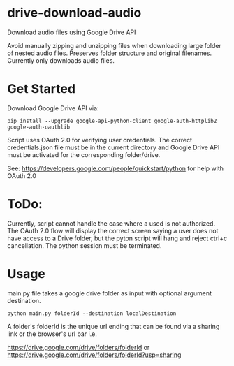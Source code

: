 # drive-download-audio
Download audio files using Google Drive API

Avoid manually zipping and unzipping files when downloading large folder of nested audio files.
Preserves folder structure and original filenames. Currently only downloads audio files.

# Get Started
Download Google Drive API via:
```
pip install --upgrade google-api-python-client google-auth-httplib2 google-auth-oauthlib
```

Script uses OAuth 2.0 for verifying user credentials. The correct credentials.json file must be in the current directory and Google Drive API must be activated for the corresponding folder/drive.

See: https://developers.google.com/people/quickstart/python for help with OAuth 2.0

# ToDo:
Currently, script cannot handle the case where a used is not authorized. The OAuth 2.0 flow will display the correct screen saying a user does not have access to a Drive folder, but the pyton script will hang and reject ctrl+c cancellation. The python session must be terminated.


# Usage
main.py file takes a google drive folder as input with optional argument destination.
```
python main.py folderId --destination localDestination
```
A folder's folderId is the unique url ending that can be found via a sharing link or the browser's url bar i.e.


https://drive.google.com/drive/folders/folderId or https://drive.google.com/drive/folders/folderId?usp=sharing
